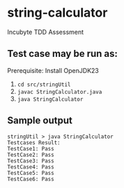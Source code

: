 # string-calculator
Incubyte TDD Assessment

## Test case may be run as:
Prerequisite: Install OpenJDK23
1. `cd src/stringUtil` <br>
2. `javac StringCalculator.java` <br>
3. `java StringCalculator`

## Sample output
```
stringUtil > java StringCalculator
Testcases Result:
TestCase1: Pass
TestCase2: Pass
TestCase3: Pass
TestCase4: Pass
TestCase5: Pass
TestCase6: Pass
```